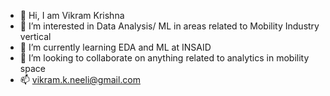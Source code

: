 - 👋 Hi, I am Vikram Krishna
- 👀 I’m interested in Data Analysis/ ML in areas related to Mobility Industry vertical
- 🌱 I’m currently learning EDA and ML at INSAID
- 💞️ I’m looking to collaborate on anything related to analytics in mobility space
- 📫 vikram.k.neeli@gmail.com

<!---
vikram-neeli/vikram-neeli is a ✨ special ✨ repository because its `README.md` (this file) appears on your GitHub profile.
You can click the Preview link to take a look at your changes.
--->

